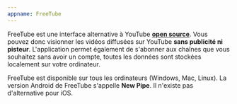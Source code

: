 ```yaml
---
appname: FreeTube
---
```


FreeTube est une interface alternative à YouTube [**open source**](https://github.com/FreeTubeApp/FreeTube). Vous pouvez donc visionner les vidéos diffusées sur YouTube **sans publicité ni pisteur**. L'application permet également de s'abonner aux chaînes que vous souhaitez sans avoir un compte, toutes les données sont stockées localement sur votre ordinateur.

FreeTube est disponible sur tous les ordinateurs (Windows, Mac, Linux). La version Android de FreeTube s'appelle **New Pipe**. Il n'existe pas d'alternative pour iOS.
